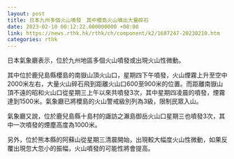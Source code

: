 ```yaml
---
layout: post
title: 日本九州多個火山噴發　其中櫻島火山噴出大量碎石
date: 2023-02-10 00:12:22.000000000 +08:00
link: https://news.rthk.hk/rthk/ch/component/k2/1687247-20230210.htm
categories: rthk
---
```


日本氣象廳表示，位於九州地區多個火山噴發或出現火山性微動。

其中位於鹿兒島縣櫻島的南嶽山頂火山口，星期四下午噴發，火山煙霧上升至空中2000米左右，大量火山碎石飛到距離火山口600至900米的位置。而距離南嶽山頂不遠的昭和火山口從星期三上午以來共噴發3次，其中星期四凌晨的噴發，煙霧達到1500米。氣象廳已將櫻島的火山警戒級別列為3級，限制民眾入山。

氣象廳又說，位於鹿兒島縣十島村的諏訪之瀨島御岳火山口星期三也噴發3次，其中一次噴發的煙塵高度為1000米。

另外，位於熊本縣的阿蘇山從星期三清晨開始，出現較大幅度火山性微動，如果反覆出現忽大忽小的振幅，火山噴發的可能性將會提高。
